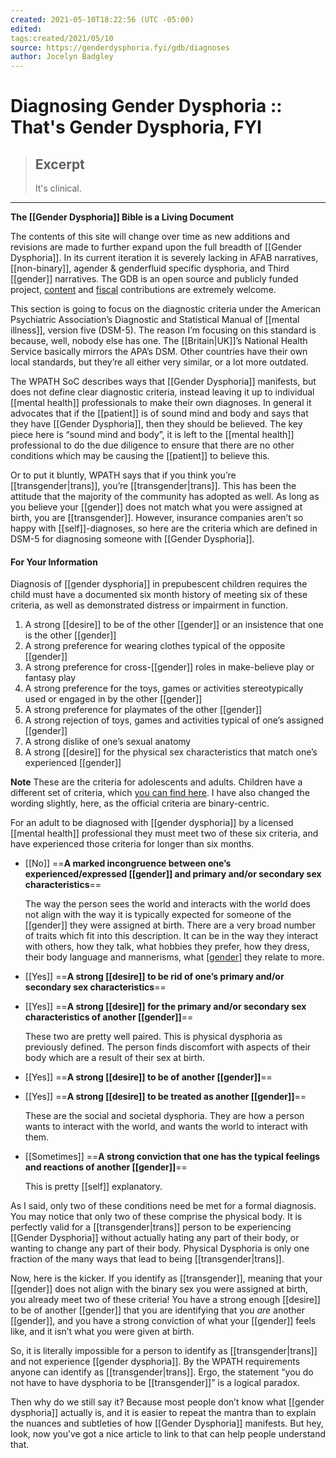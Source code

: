 ```yaml
---
created: 2021-05-10T18:22:56 (UTC -05:00)
edited: 
tags:created/2021/05/10
source: https://genderdysphoria.fyi/gdb/diagnoses
author: Jocelyn Badgley
---
```


# Diagnosing Gender Dysphoria :: That's Gender Dysphoria, FYI

> ## Excerpt
> It's clinical.

---
**The [[Gender Dysphoria]] Bible is a Living Document**

The contents of this site will change over time as new additions and revisions are made to further expand upon the full breadth of [[Gender Dysphoria]]. In its current iteration it is severely lacking in AFAB narratives, [[non-binary]], agender & genderfluid specific dysphoria, and Third [[gender]] narratives. The GDB is an open source and publicly funded project, [content](https://github.com/GenderDysphoria/GenderDysphoria.fyi) and [fiscal](https://patreon.com/curvyandtrans) contributions are extremely welcome.

This section is going to focus on the diagnostic criteria under the American Psychiatric Association’s Diagnostic and Statistical Manual of [[mental illness]], version five (DSM-5). The reason I’m focusing on this standard is because, well, nobody else has one. The [[Britain|UK]]’s National Health Service basically mirrors the APA’s DSM. Other countries have their own local standards, but they’re all either very similar, or a lot more outdated.

The WPATH SoC describes ways that [[Gender Dysphoria]] manifests, but does not define clear diagnostic criteria, instead leaving it up to individual [[mental health]] professionals to make their own diagnoses. In general it advocates that if the [[patient]] is of sound mind and body and says that they have [[Gender Dysphoria]], then they should be believed. The key piece here is “sound mind and body”, it is left to the [[mental health]] professional to do the due diligence to ensure that there are no other conditions which may be causing the [[patient]] to believe this.

Or to put it bluntly, WPATH says that if you think you’re [[transgender|trans]], you’re [[transgender|trans]]. This has been the attitude that the majority of the community has adopted as well. As long as you believe your [[gender]] does not match what you were assigned at birth, you are [[transgender]]. However, insurance companies aren’t so happy with [[self]]-diagnoses, so here are the criteria which are defined in DSM-5 for diagnosing someone with [[Gender Dysphoria]].

#### For Your Information

Diagnosis of [[gender dysphoria]] in prepubescent children requires the child must have a documented six month history of meeting six of these criteria, as well as demonstrated distress or impairment in function.

1.  A strong [[desire]] to be of the other [[gender]] or an insistence that one is the other [[gender]]
2.  A strong preference for wearing clothes typical of the opposite [[gender]]
3.  A strong preference for cross-[[gender]] roles in make-believe play or fantasy play
4.  A strong preference for the toys, games or activities stereotypically used or engaged in by the other [[gender]]
5.  A strong preference for playmates of the other [[gender]]
6.  A strong rejection of toys, games and activities typical of one’s assigned [[gender]]
7.  A strong dislike of one’s sexual anatomy
8.  A strong [[desire]] for the physical sex characteristics that match one’s experienced [[gender]]

**Note** These are the criteria for adolescents and adults. Children have a different set of criteria, which [you can find here](https://www.psychiatry.org/patients-families/gender-dysphoria/what-is-[[gender]]-dysphoria). I have also changed the wording slightly, here, as the official criteria are binary-centric.

For an adult to be diagnosed with [[gender dysphoria]] by a licensed [[mental health]] professional they must meet two of these six criteria, and have experienced those criteria for longer than six months.

-   [[No]] ==**A marked incongruence between one’s experienced/expressed [[gender]] and primary and/or secondary sex characteristics**==

    The way the person sees the world and interacts with the world does not align with the way it is typically expected for someone of the [[gender]] they were assigned at birth. There are a very broad number of traits which fit into this description. It can be in the way they interact with others, how they talk, what hobbies they prefer, how they dress, their body language and mannerisms, what [[gender]](s) they relate to more.

-   [[Yes]] ==**A strong [[desire]] to be rid of one’s primary and/or secondary sex characteristics**==

-   [[Yes]] ==**A strong [[desire]] for the primary and/or secondary sex characteristics of another [[gender]]**==

    These two are pretty well paired. This is physical dysphoria as previously defined. The person finds discomfort with aspects of their body which are a result of their sex at birth.

-   [[Yes]] ==**A strong [[desire]] to be of another [[gender]]**==

-   [[Yes]] ==**A strong [[desire]] to be treated as another [[gender]]**==

    These are the social and societal dysphoria. They are how a person wants to interact with the world, and wants the world to interact with them.

-   [[Sometimes]] ==**A strong conviction that one has the typical feelings and reactions of another [[gender]]**==

    This is pretty [[self]] explanatory.


As I said, only two of these conditions need be met for a formal diagnosis. You may notice that only two of these comprise the physical body. It is perfectly valid for a [[transgender|trans]] person to be experiencing [[Gender Dysphoria]] without actually hating any part of their body, or wanting to change any part of their body. Physical Dysphoria is only one fraction of the many ways that lead to being [[transgender|trans]].

Now, here is the kicker. If you identify as [[transgender]], meaning that your [[gender]] does not align with the binary sex you were assigned at birth, you already meet two of these criteria! You have a strong enough [[desire]] to be of another [[gender]] that you are identifying that you _are_ another [[gender]], and you have a strong conviction of what your [[gender]] feels like, and it isn’t what you were given at birth.

So, it is literally impossible for a person to identify as [[transgender|trans]] and not experience [[gender dysphoria]]. By the WPATH requirements anyone can identify as [[transgender|trans]]. Ergo, the statement “you do not have to have dysphoria to be [[transgender]]” is a logical paradox.

Then why do we still say it? Because most people don’t know what [[gender dysphoria]] actually is, and it is easier to repeat the mantra than to explain the nuances and subtleties of how [[Gender Dysphoria]] manifests. But hey, look, now you’ve got a nice article to link to that can help people understand that.
